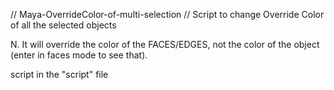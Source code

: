 // Maya-OverrideColor-of-multi-selection
// Script to change Override Color of all the selected objects

N. It will override the color of the FACES/EDGES, not the color of the object (enter in faces mode to see that).

script in the "script" file
